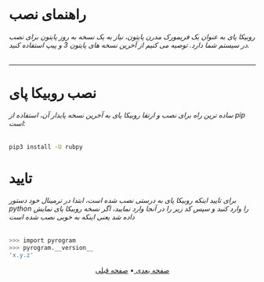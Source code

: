 # راهنمای نصب
###### روبیکا پای به عنوان یک فریمورک مدرن پایتون، نیاز به یک نسخه به روز پایتون برای نصب در سیستم شما دارد. توصیه می کنیم از آخرین نسخه های پایتون 3 و پیپ استفاده کنید.
___
# نصب روبیکا پای
###### ساده ترین راه برای نصب و ارتقا روبیکا پای به آخرین نسخه پایدار آن، استفاده از pip است:
```bash
pip3 install -U rubpy
```
# تایید
###### برای تایید اینکه روبیکا پای به درستی نصب شده است، ابتدا در ترمینال خود دستور python را وارد کنید و سپس کد زیر را در آنجا  وارد نمایید، اگر نسخه روبیکا پای نمایش داده شد یعنی اینکه به خوبی نصب شده است
```bash
>>> import pyrogram
>>> pyrogram.__version__
'x.y.z'
```

<p align="center">
    <a href="https://github.com/shayanheidari01/rubika/blob/master/docs/Install-Guide.md">
        صفحه بعدی
    </a>
  •
  <a href="https://github.com/shayanheidari01/rubika/blob/master/docs/Install-Guide.md">
        صفحه قبلی
    </a>
</p>
